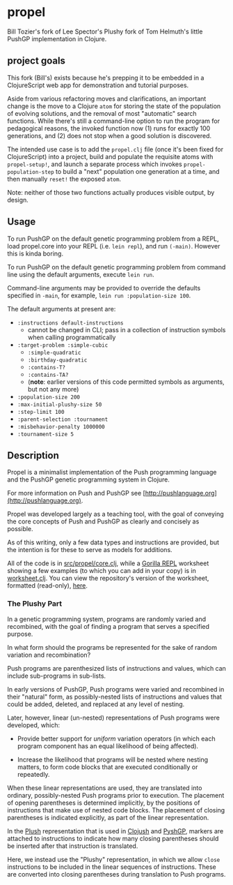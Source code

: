 # propel

Bill Tozier's fork of Lee Spector's Plushy fork of Tom Helmuth's little PushGP implementation in Clojure.

## project goals

This fork (Bill's) exists because he's prepping it to be embedded in a ClojureScript web app for demonstration and tutorial purposes.

Aside from various refactoring moves and clarifications, an important change is the move to a Clojure `atom` for storing the state of the population of evolving solutions, and the removal of most "automatic" search functions. While there's still a command-line option to run the program for pedagogical reasons, the invoked function now (1) runs for exactly 100 generations, and (2) does not stop when a good solution is discovered.

The intended use case is to add the `propel.clj` file (once it's been fixed for ClojureScript) into a project, build and populate the requisite atoms with `propel-setup!`, and launch a separate process which invokes `propel-population-step` to build a "next" population one generation at a time, and then manually `reset!` the exposed `atom`.

Note: neither of those two functions actually produces visible output, by design.

## Usage

To run PushGP on the default genetic programming problem from a REPL, load propel.core into your REPL (i.e. `lein repl`), and run `(-main)`. However this is kinda boring.

To run PushGP on the default genetic programming problem from command line using the default arguments, execute `lein run`.

Command-line arguments may be provided to override the defaults specified in `-main`, for example, `lein run :population-size 100`.

The default arguments at present are:

- `:instructions default-instructions`
    - cannot be changed in CLI; pass in a collection of instruction symbols when calling programmatically
- `:target-problem :simple-cubic`
    - `:simple-quadratic`
    - `:birthday-quadratic`
    - `:contains-T?`
    - `:contains-TA?`
    - (**note**: earlier versions of this code permitted symbols as arguments, but not any more)
- `:population-size 200`
- `:max-initial-plushy-size 50`
- `:step-limit 100`
- `:parent-selection :tournament`
- `:misbehavior-penalty 1000000`
- `:tournament-size 5`


## Description

Propel is a minimalist implementation of the Push programming language and the PushGP genetic programming system in Clojure.

For more information on Push and PushGP see [http://pushlanguage.org](http://pushlanguage.org).

Propel was developed largely as a teaching tool, with the goal of conveying the core concepts of Push and PushGP as clearly and concisely as possible.

As of this writing, only a few data types and instructions are provided, but the intention is for these to serve as models for additions.

All of the code is in [src/propel/core.clj](https://github.com/lspector/propel/blob/master/src/propel/core.clj), while a [Gorilla REPL](http://gorilla-repl.org) worksheet showing a few examples (to which you can add in your copy) is in [worksheet.clj](https://github.com/lspector/propel/blob/master/worksheet.clj). You can view the repository's version of the worksheet, formatted (read-only), [here](http://viewer.gorilla-repl.org/view.html?source=github&user=lspector&repo=propel&path=worksheet.clj).

### The Plushy Part

In a genetic programming system, programs are randomly varied and recombined, with the goal of finding a program that serves a specified purpose.

In what form should the programs be represented for the sake of random variation and recombination?

Push programs are parenthesized lists of instructions and values, which can include sub-programs in sub-lists.

In early versions of PushGP, Push programs were varied and recombined in their "natural" form, as possibly-nested lists of instructions and values that could be added, deleted, and replaced at any level of nesting.

Later, however, linear (un-nested) representations of Push programs were developed, which:

- Provide better support for *uniform* variation operators (in which each program component has an equal likelihood of being affected).

- Increase the likelihood that programs will be nested where nesting matters, to form code blocks that are executed conditionally or repeatedly.

When these linear representations are used, they are translated into ordinary, possibly-nested Push programs prior to execution. The placement of opening parentheses is determined implicitly, by the positions of instructions that make use of nested code blocks. The placement of closing parentheses is indicated explicitly, as part of the linear representation.

In the [Plush](https://push-language.hampshire.edu/t/plush-genomes/279) representation that is used in [Clojush](https://github.com/lspector/Clojush) and [PyshGP](https://github.com/erp12/pyshgp), markers are attached to instructions to indicate how many closing parentheses should be inserted after that instruction is translated.

Here, we instead use the "Plushy" representation, in which we allow `close` instructions to be included in the linear sequences of instructions. These are converted into closing parentheses during translation to Push programs.
